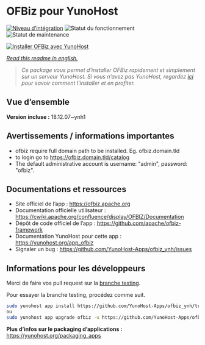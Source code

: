 <!--
N.B.: This README was automatically generated by https://github.com/YunoHost/apps/tree/master/tools/README-generator
It shall NOT be edited by hand.
-->

# OFBiz pour YunoHost

[![Niveau d’intégration](https://dash.yunohost.org/integration/ofbiz.svg)](https://dash.yunohost.org/appci/app/ofbiz) ![Statut du fonctionnement](https://ci-apps.yunohost.org/ci/badges/ofbiz.status.svg) ![Statut de maintenance](https://ci-apps.yunohost.org/ci/badges/ofbiz.maintain.svg)

[![Installer OFBiz avec YunoHost](https://install-app.yunohost.org/install-with-yunohost.svg)](https://install-app.yunohost.org/?app=ofbiz)

*[Read this readme in english.](./README.md)*

> *Ce package vous permet d’installer OFBiz rapidement et simplement sur un serveur YunoHost.
Si vous n’avez pas YunoHost, regardez [ici](https://yunohost.org/#/install) pour savoir comment l’installer et en profiter.*

## Vue d’ensemble



**Version incluse :** 18.12.07~ynh1
## Avertissements / informations importantes

* ofbiz require full domain path to be installed. Eg. ofbiz.domain.tld
* to login go to https://ofbiz.domain.tld/catalog
* The default administrative account is username: "admin", password: "ofbiz".

## Documentations et ressources

* Site officiel de l’app : <https://ofbiz.apache.org>
* Documentation officielle utilisateur : <https://cwiki.apache.org/confluence/display/OFBIZ/Documentation>
* Dépôt de code officiel de l’app : <https://github.com/apache/ofbiz-framework>
* Documentation YunoHost pour cette app : <https://yunohost.org/app_ofbiz>
* Signaler un bug : <https://github.com/YunoHost-Apps/ofbiz_ynh/issues>

## Informations pour les développeurs

Merci de faire vos pull request sur la [branche testing](https://github.com/YunoHost-Apps/ofbiz_ynh/tree/testing).

Pour essayer la branche testing, procédez comme suit.

``` bash
sudo yunohost app install https://github.com/YunoHost-Apps/ofbiz_ynh/tree/testing --debug
ou
sudo yunohost app upgrade ofbiz -u https://github.com/YunoHost-Apps/ofbiz_ynh/tree/testing --debug
```

**Plus d’infos sur le packaging d’applications :** <https://yunohost.org/packaging_apps>